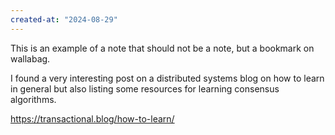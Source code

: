 ```yaml
---
created-at: "2024-08-29"
---
```


This is an example of a note that should not be a note, but a bookmark on wallabag.

I found a very interesting post on a distributed systems blog on how to learn in general but also listing some resources for learning consensus algorithms.

https://transactional.blog/how-to-learn/
